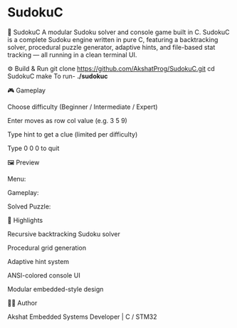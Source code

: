 # SudokuC
🧩 SudokuC
A modular Sudoku solver and console game built in C.
SudokuC is a complete Sudoku engine written in pure C, featuring a backtracking solver, procedural puzzle generator, adaptive hints, and file-based stat tracking — all running in a clean terminal UI.

⚙️ Build & Run
git clone https://github.com/AkshatProg/SudokuC.git
cd SudokuC
make
To run- **./sudokuc**

🎮 Gameplay

Choose difficulty (Beginner / Intermediate / Expert)

Enter moves as row col value (e.g. 3 5 9)

Type hint to get a clue (limited per difficulty)

Type 0 0 0 to quit

🖼️ Preview

Menu:

Gameplay:

Solved Puzzle:


🧠 Highlights

Recursive backtracking Sudoku solver

Procedural grid generation

Adaptive hint system

ANSI-colored console UI

Modular embedded-style design

👨‍💻 Author

Akshat
Embedded Systems Developer | C / STM32
